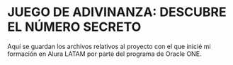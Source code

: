 <h1>JUEGO DE ADIVINANZA: DESCUBRE EL NÚMERO SECRETO</h1>
Aquí se guardan los archivos relativos al proyecto con el que inicié mi formación en Alura LATAM por parte del programa de Oracle ONE. 
